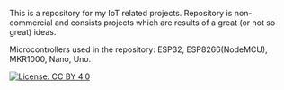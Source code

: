 This is a repository for my IoT related projects. Repository is non-commercial and consists projects which are results
of a great (or not so great) ideas.

Microcontrollers used in the repository: ESP32, ESP8266(NodeMCU), MKR1000, Nano, Uno.

[![License: CC BY 4.0](https://img.shields.io/badge/License-CC%20BY%204.0-lightgrey.svg)](https://creativecommons.org/licenses/by/4.0/)
